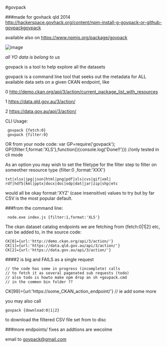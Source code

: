 #govpack

###made for govhack qld 2014
http://hackerspace.govhack.org/content/npm-install-g-govpack-or-github-govpackgovpack

available also on
https://www.npmjs.org/package/govpack

![image](http://hackerspace.govhack.org/sites/default/files/field/image/Screenshot%20%2812%29.png)

*all YO data is belong to us*

govpack is a tool to help explore all the datasets

govpack is a command line tool that seeks out the metadata
for ALL available data sets on a given CKAN endpoint, like

0 http://demo.ckan.org/api/3/action/current_package_list_with_resources

1 https://data.qld.gov.au/3/action/

2 https://data.gov.au/api/3/action/

CLI Usage:

     govpack {fetch:0}
     govpack {filter:0}

OR from your node code: 
var GP=require('govpack');
GP({filter:1,format:'XLS'},function(){console.log('Done!!')})
//only tested in cli mode  

As an option you may wish to set the filetype for the filter step 
to filter on someother resource type {filter:0 ,format:'XXX'}

    txt|xlsx|jpg|json|html|png|pdf|xls|cvs|gif|xml|
    rdf|hdf5|kml|pptx|docx|doc|odp|dat|jar|zip|shp|etc

would all be okay format:'XYZ' (case insensitive) values to try 
but by far CSV is the most popular default.

###from the command line:

     node.exe index.js {filter:1,format:'XLS'}

The ckan dataset catalog endpoints we are fetching from 
{fetch:0|1|2} etc, can be added to, in the source code:

    CK[0]={url:'http://demo.ckan.org/api/3/action/'}
    CK[1]={url:'https://data.qld.gov.au/api/3/action/'}
    CK[2]={url:'https://data.gov.au/api/3/action/'}    
####2 is big  and FAILS as a single request 

    // the code has some in progress (incomplete) calls 
    // to fetch it as several pagenated sub requests (todo)
    // also todo is howto make npm drop an sh +govpack.cmd
    // in the common bin folder ??

    
CK[99]={url:'https://some_CKAN_action_endpoint/'} // ie add some more
  
you may also call

    govpack {download:0|1|2} 

to download the filtered CSV file set from to disc

###more endpoints/ fixes an addtions are wecolme

email to
govpack@gmail.com


